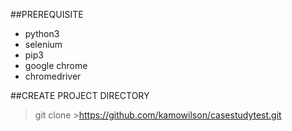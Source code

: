 ##PREREQUISITE
- python3 
- selenium
- pip3
- google chrome
- chromedriver

##CREATE PROJECT DIRECTORY
> git clone >https://github.com/kamowilson/casestudytest.git
